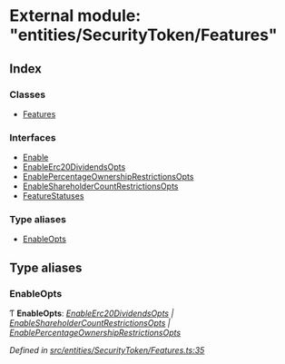 # External module: "entities/SecurityToken/Features"

## Index

### Classes

- [Features](../classes/_entities_securitytoken_features_.features.md)

### Interfaces

- [Enable](../interfaces/_entities_securitytoken_features_.enable.md)
- [EnableErc20DividendsOpts](../interfaces/_entities_securitytoken_features_.enableerc20dividendsopts.md)
- [EnablePercentageOwnershipRestrictionsOpts](../interfaces/_entities_securitytoken_features_.enablepercentageownershiprestrictionsopts.md)
- [EnableShareholderCountRestrictionsOpts](../interfaces/_entities_securitytoken_features_.enableshareholdercountrestrictionsopts.md)
- [FeatureStatuses](../interfaces/_entities_securitytoken_features_.featurestatuses.md)

### Type aliases

- [EnableOpts](_entities_securitytoken_features_.md#enableopts)

## Type aliases

### EnableOpts

Ƭ **EnableOpts**: _[EnableErc20DividendsOpts](../interfaces/_entities_securitytoken_features_.enableerc20dividendsopts.md) | [EnableShareholderCountRestrictionsOpts](../interfaces/_entities_securitytoken_features_.enableshareholdercountrestrictionsopts.md) | [EnablePercentageOwnershipRestrictionsOpts](../interfaces/_entities_securitytoken_features_.enablepercentageownershiprestrictionsopts.md)_

_Defined in [src/entities/SecurityToken/Features.ts:35](https://github.com/PolymathNetwork/polymath-sdk/blob/d80c6e9/src/entities/SecurityToken/Features.ts#L35)_
